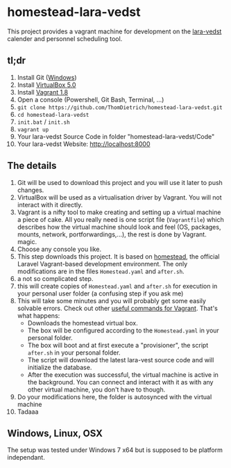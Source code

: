 # homestead-lara-vedst 

This project provides a vagrant machine for development on the [lara-vedst](https://github.com/4D44H/lara-vedst) calender and personnel scheduling tool.

## tl;dr

1. Install Git ([Windows](https://git-for-windows.github.io))
2. Install [VirtualBox 5.0](https://www.virtualbox.org/wiki/Downloads)
3. Install [Vagrant 1.8](https://www.vagrantup.com/downloads.html)
4. Open a console (Powershell, Git Bash, Terminal, ...)
 1. `git clone https://github.com/ThomDietrich/homestead-lara-vedst.git`
 2. `cd homestead-lara-vedst`
 3. `init.bat` / `init.sh`
 4. `vagrant up`
5. Your lara-vedst Source Code in folder "homestead-lara-vedst/Code"
6. Your lara-vedst Website: [http://localhost:8000](http://localhost:8000)

## The details

1. Git will be used to download this project and you will use it later to push changes.
2. VirtualBox will be used as a virtualisation driver by Vagrant. You will not interact with it directly.
3. Vagrant is a nifty tool to make creating and setting up a virtual machine a piece of cake. All you really need is one script file (`Vagrantfile`) which describes how the virtual machine should look and feel (OS, packages, mounts, network, portforwardings,...), the rest is done by Vagrant. magic.
4. Choose any console you like.
 1. This step downloads this project. It is based on [homestead](https://laravel.com/docs/master/homestead), the official Laravel Vagrant-based development environment. The only modifications are in the files `Homestead.yaml` and `after.sh`.
 2. a not so complicated step.
 3. this will create copies of `Homestead.yaml` and `after.sh` for execution in your personal user folder (a confusing step if you ask me)
 4. This will take some minutes and you will probably get some easily solvable errors. Check out other [useful commands for Vagrant](http://www.erikaheidi.com/blog/quick-user-guide-for-vagrant). That's what happens:
     - Downloads the homestead virtual box.
     - The box will be configured according to the `Homestead.yaml` in your personal folder.
     - The box will boot and at first execute a "provisioner", the script `after.sh` in your personal folder.
     - The script will download the latest lara-vest source code and will initialize the database.
     - After the execution was successful, the virtual machine is active in the background. You can connect and interact with it as with any other virtual machine, you don't have to though. 
5. Do your modifications here, the folder is autosynced with the virtual machine
6. Tadaaa

## Windows, Linux, OSX
The setup was tested under Windows 7 x64 but is supposed to be platform independant.
